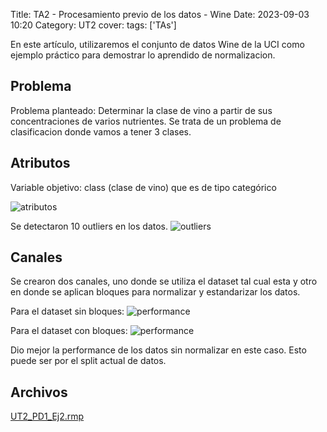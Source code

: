 Title: TA2 - Procesamiento previo de los datos - Wine
Date: 2023-09-03 10:20
Category: UT2
cover:
tags: ['TAs']

En este artículo, utilizaremos el conjunto de datos Wine de la UCI como ejemplo práctico para demostrar lo aprendido de normalizacion.

## Problema

Problema planteado: Determinar la clase de vino a partir de sus concentraciones de varios nutrientes. Se trata de un problema de clasificacion donde vamos a tener 3 clases.

## Atributos

Variable objetivo: class (clase de vino) que es de tipo categórico

![atributos](https://github.com/gcabrera243/blob/main/content/UT2/TAs/TA2/atributos.png?raw=true)

Se detectaron 10 outliers en los datos.
![outliers](https://github.com/gcabrera243/blob/main/content/UT2/TAs/TA2/Outliers.png?raw=true)

## Canales

Se crearon dos canales, uno donde se utiliza el dataset tal cual esta y otro en donde se aplican bloques para normalizar y estandarizar los datos.

Para el dataset sin bloques:
![performance](https://github.com/gcabrera243/blob/main/content/UT2/TAs/TA2/PerformanceSinNormalizar.png?raw=true)

Para el dataset con bloques:
![performance](https://github.com/gcabrera243/blob/main/content/UT2/TAs/TA2/PerformanceNormalizado.png?raw=true)

Dio mejor la performance de los datos sin normalizar en este caso. Esto puede ser por el split actual de datos.

## Archivos

[UT2_PD1_Ej2.rmp](https://github.com/gcabrera243/blob/main/content/UT3/TAs/TA2/UT2_PD1_Ej2.rmp?raw=true)

